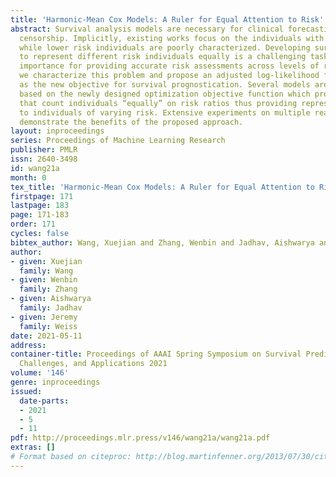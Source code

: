 ```yaml
---
title: 'Harmonic-Mean Cox Models: A Ruler for Equal Attention to Risk'
abstract: Survival analysis models are necessary for clinical forecasting with data
  censorship. Implicitly, existing works focus on the individuals with higher risks
  while lower risk individuals are poorly characterized. Developing survival models
  to represent different risk individuals equally is a challenging task but of great
  importance for providing accurate risk assessments across levels of risk. Here,
  we characterize this problem and propose an adjusted log-likelihood formulation
  as the new objective for survival prognostication. Several models are then proposed
  based on the newly designed optimization objective function which produce risks
  that count individuals “equally” on risk ratios thus providing representative attention
  to individuals of varying risk. Extensive experiments on multiple real-world datasets
  demonstrate the benefits of the proposed approach.
layout: inproceedings
series: Proceedings of Machine Learning Research
publisher: PMLR
issn: 2640-3498
id: wang21a
month: 0
tex_title: 'Harmonic-Mean Cox Models: A Ruler for Equal Attention to Risk'
firstpage: 171
lastpage: 183
page: 171-183
order: 171
cycles: false
bibtex_author: Wang, Xuejian and Zhang, Wenbin and Jadhav, Aishwarya and Weiss, Jeremy
author:
- given: Xuejian
  family: Wang
- given: Wenbin
  family: Zhang
- given: Aishwarya
  family: Jadhav
- given: Jeremy
  family: Weiss
date: 2021-05-11
address:
container-title: Proceedings of AAAI Spring Symposium on Survival Prediction - Algorithms,
  Challenges, and Applications 2021
volume: '146'
genre: inproceedings
issued:
  date-parts:
  - 2021
  - 5
  - 11
pdf: http://proceedings.mlr.press/v146/wang21a/wang21a.pdf
extras: []
# Format based on citeproc: http://blog.martinfenner.org/2013/07/30/citeproc-yaml-for-bibliographies/
---
```

